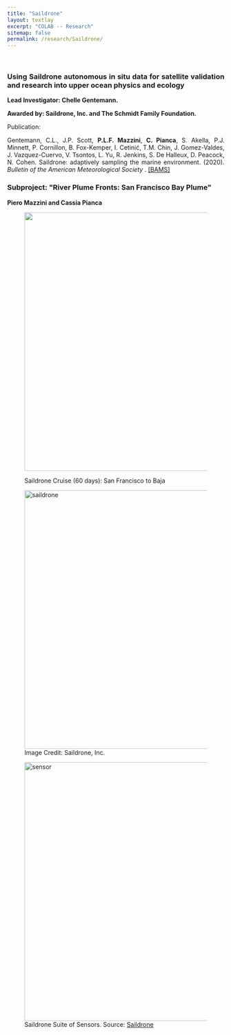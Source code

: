 ```yaml
---
title: "Saildrone"
layout: textlay
excerpt: "COLAB -- Research"
sitemap: false
permalink: /research/Saildrone/
---
```


<br>

<div style="text-align:justify" markdown="1">

### <b> Using Saildrone autonomous in situ data for satellite validation and research into upper ocean physics and ecology </b>

<p> <b> Lead Investigator: Chelle Gentemann. </b> </p>

<p> <b> Awarded by: Saildrone, Inc. and The Schmidt Family Foundation. </b> </p>

Publication:

Gentemann, C.L., J.P. Scott, <b>P.L.F. Mazzini</b>, <b>C. Pianca</b>, S. Akella, P.J. Minnett, P. Cornillon, B. Fox-Kemper, I. Cetinić, T.M. Chin, J. Gomez-Valdes, J. Vazquez-Cuervo, V. Tsontos, L. Yu, R. Jenkins, S. De Halleux, D. Peacock, N. Cohen. Saildrone: adaptively sampling the marine environment. (2020). <i>Bulletin of the American Meteorological Society </i>. [[BAMS]](https://journals.ametsoc.org/doi/10.1175/BAMS-D-19-0015.1)

### <b> Subproject: "River Plume Fronts: San Francisco Bay Plume" </b>

**Piero Mazzini and Cassia Pianca**

</div>

<div class="container-fluid">

<figure>
<img src="{{ site.url }}{{ site.baseurl }}/images/researchpic/study_area_trajectory.jpg" width="600px" class="img-responsive">
<figcaption class="figure-caption; center-block">
<p> Saildrone Cruise (60 days): San Francisco to Baja </p>
</figcaption>
</figure>
</div>


<div class="container-fluid">
<div class="row">

<div class="col-sm-12">
<figure>
<img src="{{ site.url }}{{ site.baseurl }}/images/researchpic/saildrone_SF.png" class="img-responsive" width="600px" height="auto" alt="saildrone"/>
<figcaption> Image Credit: Saildrone, Inc.
</figcaption>
</figure>
</div>

<div class="col-sm-12">
<figure>
<img src="{{ site.url }}{{ site.baseurl }}/images/researchpic/saildrone_sensor_suite.png" class="img-responsive" width="600px" height="auto" alt="sensor" />
<figcaption> Saildrone Suite of Sensors. Source: <a href='http://saildrone.com/'>Saildrone</a>
</figcaption>
</figure>
</div>

</div>
</div>
